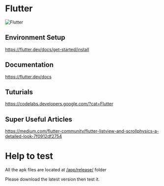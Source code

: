 # Flutter

![Flutter](https://cdn-images-1.medium.com/max/1600/1*TFZQzyVAHLVXI_wNreokGA.png)

## Environment Setup

https://flutter.dev/docs/get-started/install

## Documentation

https://flutter.dev/docs

## Tuturials

https://codelabs.developers.google.com/?cat=Flutter

## Super Useful Articles

https://medium.com/flutter-community/flutter-listview-and-scrollphysics-a-detailed-look-7f0912df2754


# Help to test

All the apk files are located at [/app/release/](/app/release/) folder

Please download the latest version then test it.

